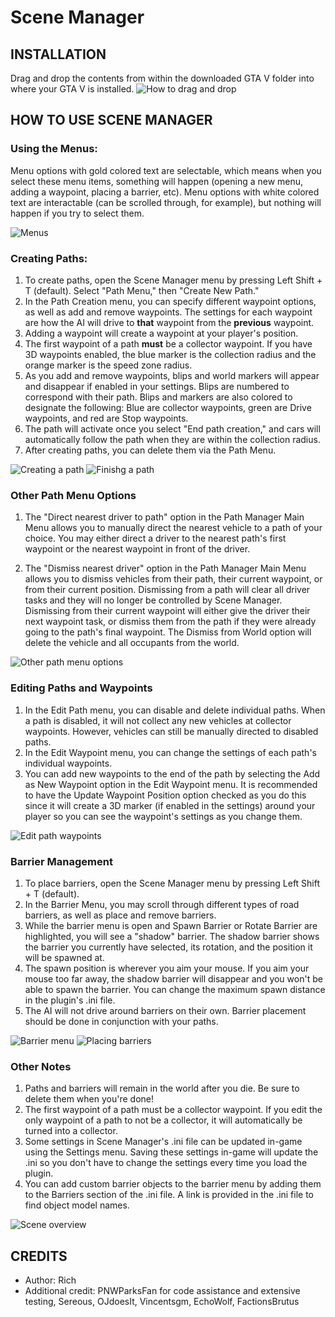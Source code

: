 # Scene Manager

## INSTALLATION
Drag and drop the contents from within the downloaded GTA V folder into where your GTA V is installed.
![How to drag and drop](https://i.imgur.com/nnxqgtn.jpg)

## HOW TO USE SCENE MANAGER
### Using the Menus:
Menu options with gold colored text are selectable, which means when you select these menu items, something will happen (opening a new menu, adding a waypoint, placing a barrier, etc).  Menu options with white colored text are interactable (can be scrolled through, for example), but nothing will happen if you try to select them.

![Menus](https://i.imgur.com/dOCtdQN.jpg)

### Creating Paths:
1.  To create paths, open the Scene Manager menu by pressing Left Shift + T (default).  Select "Path Menu," then "Create New Path."  
2.  In the Path Creation menu, you can specify different waypoint options, as well as add and remove waypoints.  The settings for each waypoint are how the AI will drive to **that** waypoint from the **previous** waypoint.
3.  Adding a waypoint will create a waypoint at your player's position.
4.  The first waypoint of a path **must** be a collector waypoint.  If you have 3D waypoints enabled, the blue marker is the collection radius and the orange marker is the speed zone radius.
5.  As you add and remove waypoints, blips and world markers will appear and disappear if enabled in your settings.  Blips are numbered to correspond with their path.  Blips and markers are also colored to designate the following:  Blue are collector waypoints, green are Drive waypoints, and red are Stop waypoints.
6.  The path will activate once you select "End path creation," and cars will automatically follow the path when they are within the collection radius.
7.  After creating paths, you can delete them via the Path Menu.

![Creating a path](https://i.imgur.com/h52Y2SY.jpg)
![Finishg a path](https://i.imgur.com/MGGfGQB.jpg)

### Other Path Menu Options
1.  The "Direct nearest driver to path" option in the Path Manager Main Menu allows you to manually direct the nearest vehicle to a path of your choice.  You may either direct a driver to the nearest path's first waypoint or the nearest waypoint in front of the driver.

2.  The "Dismiss nearest driver" option in the Path Manager Main Menu allows you to dismiss vehicles from their path, their current waypoint, or from their current position.  Dismissing from a path will clear all driver tasks and they will no longer be controlled by Scene Manager.  Dismissing from their current waypoint will either give the driver their next waypoint task, or dismiss them from the path if they were already going to the path's final waypoint.  The Dismiss from World option will delete the vehicle and all occupants from the world.

![Other path menu options](https://i.imgur.com/3tpiitR.jpg)

### Editing Paths and Waypoints
1.  In the Edit Path menu, you can disable and delete individual paths.  When a path is disabled, it will not collect any new vehicles at collector waypoints.  However, vehicles can still be manually directed to disabled paths.
2.  In the Edit Waypoint menu, you can change the settings of each path's individual waypoints.  
3.  You can add new waypoints to the end of the path by selecting the Add as New Waypoint option in the Edit Waypoint menu.  It is recommended to have the Update Waypoint Position option checked as you do this since it will create a 3D marker (if enabled in the settings) around your player so you can see the waypoint's settings as you change them.

![Edit path waypoints](https://i.imgur.com/V8q5wvp.jpg)

### Barrier Management
1.  To place barriers, open the Scene Manager menu by pressing Left Shift + T (default).
2.  In the Barrier Menu, you may scroll through different types of road barriers, as well as place and remove barriers.
3.  While the barrier menu is open and Spawn Barrier or Rotate Barrier are highlighted, you will see a "shadow" barrier.  The shadow barrier shows the barrier you currently have selected, its rotation, and the position it will be spawned at.
4.  The spawn position is wherever you aim your mouse.  If you aim your mouse too far away, the shadow barrier will disappear and you won't be able to spawn the barrier.  You can change the maximum spawn distance in the plugin's .ini file.
5.  The AI will not drive around barriers on their own.  Barrier placement should be done in conjunction with your paths.

![Barrier menu](https://i.imgur.com/kxMGhIF.jpg)
![Placing barriers](https://i.imgur.com/FanVlGP.jpg)

### Other Notes
1.  Paths and barriers will remain in the world after you die.  Be sure to delete them when you're done!
2.  The first waypoint of a path must be a collector waypoint.  If you edit the only waypoint of a path to not be a collector, it will automatically be turned into a collector.
3.  Some settings in Scene Manager's .ini file can be updated in-game using the Settings menu.  Saving these settings in-game will update the .ini so you don't have to change the settings every time you load the plugin.
4.  You can add custom barrier objects to the barrier menu by adding them to the Barriers section of the .ini file.  A link is provided in the .ini file to find object model names.

![Scene overview](https://i.imgur.com/lB2pdh6.jpg)

## CREDITS
* Author: Rich
* Additional credit:  PNWParksFan for code assistance and extensive testing, Sereous, OJdoesIt, Vincentsgm, EchoWolf, FactionsBrutus